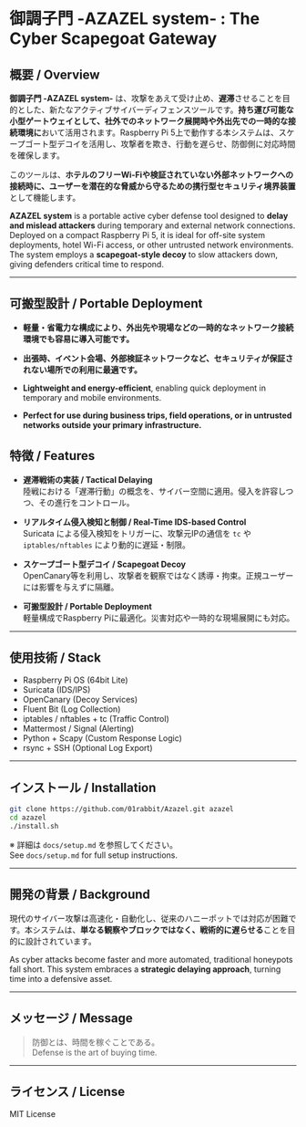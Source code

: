 # 御調子門 -AZAZEL system- : The Cyber Scapegoat Gateway

## 概要 / Overview

**御調子門 -AZAZEL system-** は、攻撃をあえて受け止め、**遅滞**させることを目的とした、新たなアクティブサイバーディフェンスツールです。**持ち運び可能な小型ゲートウェイとして、社外でのネットワーク展開時や外出先での一時的な接続環境に**おいて活用されます。Raspberry Pi 5上で動作する本システムは、スケープゴート型デコイを活用し、攻撃者を欺き、行動を遅らせ、防御側に対応時間を確保します。

このツールは、**ホテルのフリーWi-Fiや検証されていない外部ネットワークへの接続時に、ユーザーを潜在的な脅威から守るための携行型セキュリティ境界装置**として機能します。

**AZAZEL system** is a portable active cyber defense tool designed to **delay and mislead attackers** during temporary and external network connections. Deployed on a compact Raspberry Pi 5, it is ideal for off-site system deployments, hotel Wi-Fi access, or other untrusted network environments. The system employs a **scapegoat-style decoy** to slow attackers down, giving defenders critical time to respond.

---

## 可搬型設計 / Portable Deployment

- **軽量・省電力な構成により、外出先や現場などの一時的なネットワーク接続環境でも容易に導入可能です。**
- **出張時、イベント会場、外部検証ネットワークなど、セキュリティが保証されない場所での利用に最適です。**

- **Lightweight and energy-efficient**, enabling quick deployment in temporary and mobile environments.
- **Perfect for use during business trips, field operations, or in untrusted networks outside your primary infrastructure.**
## 特徴 / Features

- **遅滞戦術の実装 / Tactical Delaying**  
  陸戦における「遅滞行動」の概念を、サイバー空間に適用。侵入を許容しつつ、その進行をコントロール。

- **リアルタイム侵入検知と制御 / Real-Time IDS-based Control**  
  Suricata による侵入検知をトリガーに、攻撃元IPの通信を `tc` や `iptables/nftables` により動的に遅延・制限。

- **スケープゴート型デコイ / Scapegoat Decoy**  
  OpenCanary等を利用し、攻撃者を観察ではなく誘導・拘束。正規ユーザーには影響を与えずに隔離。

- **可搬型設計 / Portable Deployment**  
  軽量構成でRaspberry Piに最適化。災害対応や一時的な現場展開にも対応。

---

## 使用技術 / Stack

- Raspberry Pi OS (64bit Lite)
- Suricata (IDS/IPS)
- OpenCanary (Decoy Services)
- Fluent Bit (Log Collection)
- iptables / nftables + tc (Traffic Control)
- Mattermost / Signal (Alerting)
- Python + Scapy (Custom Response Logic)
- rsync + SSH (Optional Log Export)

---

## インストール / Installation

```bash
git clone https://github.com/01rabbit/Azazel.git azazel
cd azazel
./install.sh
```

※ 詳細は `docs/setup.md` を参照してください。  
See `docs/setup.md` for full setup instructions.

---

## 開発の背景 / Background

現代のサイバー攻撃は高速化・自動化し、従来のハニーポットでは対応が困難です。本システムは、**単なる観察やブロックではなく、戦術的に遅らせる**ことを目的に設計されています。

As cyber attacks become faster and more automated, traditional honeypots fall short. This system embraces a **strategic delaying approach**, turning time into a defensive asset.

---

## メッセージ / Message

> 防御とは、時間を稼ぐことである。  
> Defense is the art of buying time.

---

## ライセンス / License

MIT License
